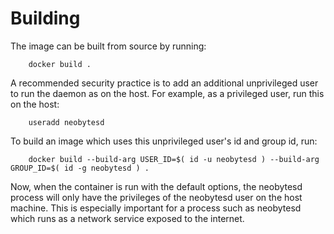 Building
========

The image can be built from source by running:

        docker build .

A recommended security practice is to add an additional unprivileged user to run the daemon as on the host. For example, as a privileged user, run this on the host:

        useradd neobytesd

To build an image which uses this unprivileged user's id and group id, run:

        docker build --build-arg USER_ID=$( id -u neobytesd ) --build-arg GROUP_ID=$( id -g neobytesd ) .

Now, when the container is run with the default options, the neobytesd process will only have the privileges of the neobytesd user on the host machine. This is especially important for a process such as neobytesd which runs as a network service exposed to the internet.
